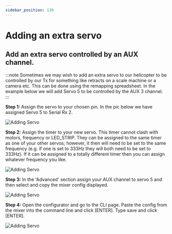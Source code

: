 ```yaml
---
sidebar_position: 130
---
```


# Adding an extra servo

## Add an extra servo controlled by an AUX channel.

:::note
Sometimes we may wish to add an extra servo to our helicopter to be controlled by our Tx for something like retracts on a scale machine or a camera etc. This can be done using the remapping spreadsheet. In the example below we will add Servo 5 to be controlled by the AUX 3 channel.
:::

**Step 1:** Assign the servo to your chosen pin. In the pic below we have assigned Servo 5 to Serial Rx 2.

![Adding Servo](./img/remapping-servo-1.png)

**Step 2:** Assign the timer to your new servo. This timer cannot clash with motors, frequency or LED\_STRIP. They can be assigned to the same timer as one of your other servos; however, it then will need to be set to the same frequency (e.g. if one is set to 333Hz they will both need to be set to 333Hz). If it can be assigned to a totally different timer then you can assign whatever frequency you like.

![Adding Servo](./img/remapping-servo-timer.png)

**Step 3:** In the 'Advanced' section assign your AUX channel to servo 5 and then select and copy the mixer config displayed.

![Adding Servo](./img/remapping-servo-mixer.png)

**Step 4:** Open the configurator and go to the CLI page. Paste the config from the mixer into the command line and click \[ENTER]. Type save and click \[ENTER].

![Adding Servo](./img/remapping-servo-cli.png)
